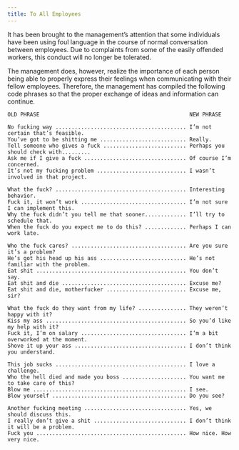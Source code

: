 ```yaml
---
title: To All Employees
---
```


It has been brought to the management’s attention that some individuals have been using foul language in the course of normal conversation between employees. Due to complaints from some of the easily offended workers, this conduct will no longer be tolerated.

The management does, however, realize the importance of each person being able to properly express their feelings when communicating with their fellow employees. Therefore, the management has compiled the following code phrases so that the proper exchange of ideas and information can continue.

    OLD PHRASE                                               NEW PHRASE

    No fucking way ......................................... I’m not certain that’s feasible.
    You’ve got to be shitting me ........................... Really.
    Tell someone who gives a fuck .......................... Perhaps you should check with.........
    Ask me if I give a fuck ................................ Of course I’m concerned.
    It’s not my fucking problem ............................ I wasn’t involved in that project.

    What the fuck? ......................................... Interesting behavior.
    Fuck it, it won’t work ................................. I’m not sure I can implement this.
    Why the fuck didn’t you tell me that sooner............. I’ll try to schedule that.
    When the fuck do you expect me to do this? ............. Perhaps I can work late.

    Who the fuck cares? .................................... Are you sure it’s a problem?
    He’s got his head up his ass ........................... He’s not familiar with the problem.
    Eat shit ............................................... You don’t say.
    Eat shit and die ....................................... Excuse me? 
    Eat shit and die, motherfucker ......................... Excuse me, sir?

    What the fuck do they want from my life? ............... They weren’t happy with it?
    Kiss my ass ............................................ So you’d like my help with it?
    Fuck it, I’m on salary ................................. I’m a bit overworked at the moment.
    Shove it up your ass ................................... I don’t think you understand.

    This job sucks ......................................... I love a challenge.
    Who the hell died and made you boss .................... You want me to take care of this?
    Blow me ................................................ I see.
    Blow yourself .......................................... Do you see?

    Another fucking meeting ................................ Yes, we should discuss this.
    I really don’t give a shit ............................. I don’t think it will be a problem.
    Fuck you ............................................... How nice. How very nice.